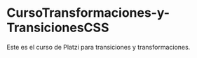 # CursoTransformaciones-y-TransicionesCSS
Este es el curso de Platzi para transiciones y transformaciones.
